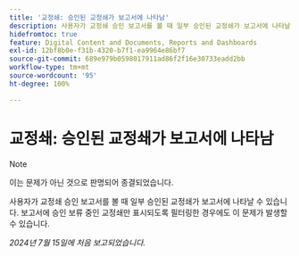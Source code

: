 ```yaml
---
title: '교정쇄: 승인된 교정쇄가 보고서에 나타남'
description: 사용자가 교정쇄 승인 보고서를 볼 때 일부 승인된 교정쇄가 보고서에 나타날 수 있습니다. 보고서에 승인 보류 중인 교정쇄만 표시되도록 필터링한 경우에도 이 문제가 발생할 수 있습니다.
hidefromtoc: true
feature: Digital Content and Documents, Reports and Dashboards
exl-id: 12bf8b0e-f31b-4320-b7f1-ea9964e86bf7
source-git-commit: 689e979b0598017911ad86f2f16e30733eadd2bb
workflow-type: tm+mt
source-wordcount: '95'
ht-degree: 100%

---
```


# 교정쇄: 승인된 교정쇄가 보고서에 나타남

>[!NOTE]
>
>이는 문제가 아닌 것으로 판명되어 종결되었습니다.

사용자가 교정쇄 승인 보고서를 볼 때 일부 승인된 교정쇄가 보고서에 나타날 수 있습니다. 보고서에 승인 보류 중인 교정쇄만 표시되도록 필터링한 경우에도 이 문제가 발생할 수 있습니다.

_2024년 7월 15일에 처음 보고되었습니다._
